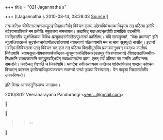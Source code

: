 +++
title = "021 Jagannatha s"

+++
[[Jagannatha s	2010-08-14, 08:26:03 [Source](https://groups.google.com/g/bvparishat/c/w1XwbDVudrM)]]



तत्रभवद्भिः श्रीवीरनारायणपाण्डुरङ्गीमहाभागैर्यद् विवेचनं कृतम् उद्देश्यविधेयभावमधिकृत्य तत् पठित्वा इतोपि उद्देश्यभावविचारे मम प्रतीतिः स्फुटतरा समजायत। कदाचिद् गदाधरप्रभृतयोपि प्रामादिकं वदन्तीति भवद्भिरतीव सूक्ष्मेक्षिकया विविध-प्रत्युदाहरणोल्लेखपुरःस्सरं प्रदर्शितम्। यदि सत्यमुच्यते, ‘‘वेदाः प्रमाणम्’’ इति व्युत्पत्तिवादग्रन्थे सुदर्शनाचार्यप्रणीतादर्शाख्यायां व्याख्यायां पठितायामपि मम स भागः सुस्फुटो नासीत्। इदानीं भवद्भिरतिविस्तरश एतद् विवेचनं यत् कृतं तत् पठित्वा विशदीभूतमिव प्रकाशमनुभवन् भवद्भ्यः कार्तज्ञ्यं निवेदयामि।न्यायसुधा-शेषवाक्यार्थचन्द्रिका-कुसुमाञ्जलिविस्तर(उत्तमूर् वीरराघवाचार्य)-शिवदत्तदाधिमथीय-स्थितानि वाक्यजालानि समुद्धृतवद्भिर्यत् स्वपक्षसमर्थना कृता, एतत् सर्वं पठित्वा मम मनसि अतीवानन्दः समजनि। काञ्चित् विज्ञप्तिं च चिकीर्षामि। भवद्भिः नवीनन्यायस्य कतिचन पारिभाषिकान् शब्दान् कांश्चन विचारान् काश्चन कृतीश्चाधिकृत्यकश्चन स्वतन्त्रो ग्रन्थो कृपया विरच्यताम्। येन मादृशा जिज्ञासवोतीव उपकरिष्यन्ते।



इति विनम्र आनन्दतुन्दिलश्च जगन्नाथः।  
  

2010/8/12 Veeranarayana Pandurangi \<[veer...@gmail.com]()\>  





> 
> > --  
> > 



